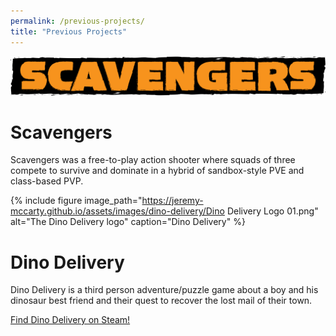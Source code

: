 ```yaml
---
permalink: /previous-projects/
title: "Previous Projects"
---
```


![The Scavengers logo](/assets/images/scavengers/scavengers_logo_180306.png "Scavengers")

# Scavengers
Scavengers was a free-to-play action shooter where squads of three compete to survive and dominate in a hybrid of sandbox-style PVE and class-based PVP.

{% include figure image_path="https://jeremy-mccarty.github.io/assets/images/dino-delivery/Dino Delivery Logo 01.png" alt="The Dino Delivery logo" caption="Dino Delivery" %}

# Dino Delivery
Dino Delivery is a third person adventure/puzzle game about a boy and his dinosaur best friend and their quest to recover the lost mail of their town.

<i class="fab fa-steam"></i> [Find Dino Delivery on Steam!](https://store.steampowered.com/app/1109400/Dino_Delivery/)